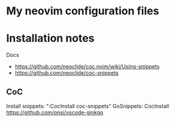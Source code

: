 # My neovim configuration files


# Installation notes

Docs

- https://github.com/neoclide/coc.nvim/wiki/Using-snippets
- https://github.com/neoclide/coc-snippets

## CoC

Install snippets: ":CocInstall coc-snippets"
GoSnippets: CocInstall https://github.com/onsi/vscode-ginkgo
